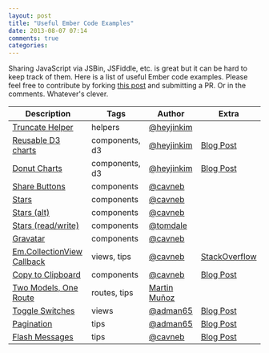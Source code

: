 ```yaml
---
layout: post
title: "Useful Ember Code Examples"
date: 2013-08-07 07:14
comments: true
categories: 
---
```


Sharing JavaScript via JSBin, JSFiddle, etc. is great but it can be hard to keep track of them. Here is a list of useful Ember code examples. Please feel free to contribute by forking [this post](https://github.com/cavneb/cavneb.github.io/blob/source/source/_posts/2013-08-07-useful-ember-code-examples.markdown) and submitting a PR. Or in the comments. Whatever's clever.

<table style="width: 100%;">
  <thead>
    <tr>
      <th>Description</th>
      <th>Tags</th>
      <th>Author</th>
      <th>Extra</th>
    </tr>
  </thead>
  <tbody>
    <tr>
      <td><a href="http://jsbin.com/edunuh/1/edit">Truncate Helper</a></td>
      <td>helpers</td>
      <td><a href="https://twitter.com/heyjinkim">@heyjinkim</a></td>
      <td></td>
    </tr>
    <tr>
      <td><a href="http://jsbin.com/d3ember-barchart/13/edit">Reusable D3 charts</a></td>
      <td>components, d3</td>
      <td><a href="https://twitter.com/heyjinkim">@heyjinkim</a></td>
      <td><a href="http://heyjinjs.us/post/57158250642/reusable-d3-charts-with-ember-js-components">Blog Post</a></td>
    </tr>
    <tr>
      <td><a href="http://jsbin.com/donuts/1/edit">Donut Charts</a></td>
      <td>components, d3</td>
      <td><a href="https://twitter.com/heyjinkim">@heyjinkim</a></td>
      <td><a href="http://heyjinjs.us/post/57158250642/reusable-d3-charts-with-ember-js-components">Blog Post</a></td>
    </tr>
    <tr>
      <td><a href="http://jsbin.com/upogic/1/edit">Share Buttons</a></td>
      <td>components</td>
      <td><a href="https://twitter.com/cavneb">@cavneb</a></td>
      <td></td>
    </tr>
    <tr>
      <td><a href="http://jsbin.com/asogaq/1/edit">Stars</a></td>
      <td>components</td>
      <td><a href="https://twitter.com/cavneb">@cavneb</a></td>
      <td></td>
    </tr>
    <tr>
      <td><a href="http://jsbin.com/enudur/1/edit">Stars (alt)</a></td>
      <td>components</td>
      <td><a href="https://twitter.com/cavneb">@cavneb</a></td>
      <td></td>
    </tr>
    <tr>
      <td><a href="http://jsbin.com/enudur/1/edit">Stars (read/write)</a></td>
      <td>components</td>
      <td><a href="https://twitter.com/tomdale">@tomdale</a></td>
      <td></td>
    </tr>
    <tr>
      <td><a href="http://plnkr.co/edit/QbhyrcXZ6LbGzVFfEzD4?p=preview">Gravatar</a></td>
      <td>components</td>
      <td><a href="https://twitter.com/cavneb">@cavneb</a></td>
      <td></td>
    </tr>
    <tr>
      <td><a href="http://jsbin.com/ehafun/2/edit">Em.CollectionView Callback</a></td>
      <td>views, tips</td>
      <td><a href="https://twitter.com/cavneb">@cavneb</a></td>
      <td><a href="http://stackoverflow.com/questions/16112035/emberjs-view-detect-if-all-children-views-have-been-rendered/16127198#16127198">StackOverflow</a></td>
    </tr>
    <tr>
      <td><a href="http://jsfiddle.net/cavneb/XbDEM/embedded/#JavaScript">Copy to Clipboard</a></td>
      <td>components</td>
      <td><a href="https://twitter.com/cavneb">@cavneb</a></td>
      <td><a href="http://coderberry.me/blog/2013/07/19/githubs-copy-to-clipboard-with-ember/">Blog Post</a></td>
    </tr>
    <tr>
      <td><a href="http://jsbin.com/ifuvow/3/edit">Two Models, One Route</a></td>
      <td>routes, tips</td>
      <td><a href="https://github.com/mmun">Martin Muñoz</a></td>
      <td></td>
    </tr>
    <tr>
      <td><a href="http://jsbin.com/omagiq/1/edit">Toggle Switches</a></td>
      <td>views</td>
      <td><a href="http://twitter.com/adman65/">@adman65</a></td>
      <td><a href="http://hawkins.io/2013/07/ember-toggle-switch/">Blog Post</a></td>
    </tr>
    <tr>
      <td><a href="http://jsbin.com/ijoqom/6/edit">Pagination</a></td>
      <td>tips</td>
      <td><a href="http://twitter.com/adman65/">@adman65</a></td>
      <td><a href="http://hawkins.io/2013/07/pagination-with-ember/">Blog Post</a></td>
    </tr>
    <tr>
      <td><a href="http://jsbin.com/olurim/5/edit">Flash Messages</a></td>
      <td>tips</td>
      <td><a href="https://twitter.com/cavneb">@cavneb</a></td>
      <td><a href="http://coderberry.me/blog/2013/06/20/using-flash-messages-with-emberjs/">Blog Post</a></td>
    </tr>
  </tbody>
</table>
